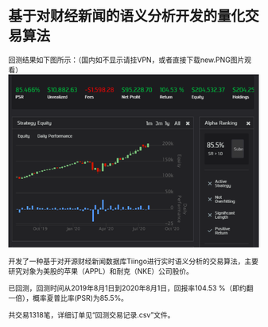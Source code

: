 # 基于对财经新闻的语义分析开发的量化交易算法

回测结果如下图所示：（国内如不显示请挂VPN，或者直接下载new.PNG图片观看）
![alt text](https://github.com/zym604/news_analysis/blob/master/news.PNG)

开发了一种基于对开源财经新闻数据库Tiingo进行实时语义分析的交易算法，主要研究对象为美股的苹果（APPL）和耐克（NKE）公司股价。

已回测，回测时间从2019年8月1日到2020年8月1日，回报率104.53 %（即约翻一倍），概率夏普比率(PSR)为85.5%。

共交易1318笔，详细订单见“回测交易记录.csv”文件。
